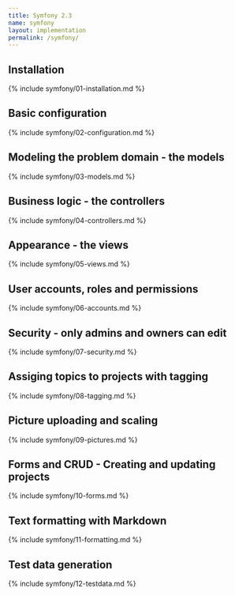 ```yaml
---
title: Symfony 2.3
name: symfony
layout: implementation
permalink: /symfony/
---
```

## Installation
{% include symfony/01-installation.md %}
## Basic configuration
{% include symfony/02-configuration.md %}
## Modeling the problem domain - the models
{% include symfony/03-models.md %}
## Business logic - the controllers
{% include symfony/04-controllers.md %}
## Appearance - the views
{% include symfony/05-views.md %}
## User accounts, roles and permissions
{% include symfony/06-accounts.md %}
## Security - only admins and owners can edit
{% include symfony/07-security.md %}
## Assiging topics to projects with tagging 
{% include symfony/08-tagging.md %}
## Picture uploading and scaling
{% include symfony/09-pictures.md %}
## Forms and CRUD - Creating and updating projects 
{% include symfony/10-forms.md %}
## Text formatting with Markdown
{% include symfony/11-formatting.md %}
## Test data generation
{% include symfony/12-testdata.md %}
